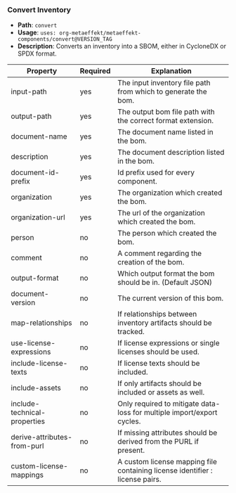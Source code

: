### Convert Inventory
- **Path**: `convert`
- **Usage**: `uses: org-metaeffekt/metaeffekt-components/convert@VERSION_TAG`
- **Description**: Converts an inventory into a SBOM, either in CycloneDX or SPDX format.

| Property                     | Required | Explanation                                                                  |
|------------------------------|----------|------------------------------------------------------------------------------|
| input-path                   | yes      | The input inventory file path from which to generate the bom.                |
| output-path                  | yes      | The output bom file path with the correct format extension.                  |
| document-name                | yes      | The document name listed in the bom.                                         |
| description                  | yes      | The document description listed in the bom.                                  |
| document-id-prefix           | yes      | Id prefix used for every component.                                          |
| organization                 | yes      | The organization which created the bom.                                      |
| organization-url             | yes      | The url of the organization which created the bom.                           |
| person                       | no       | The person which created the bom.                                            |
| comment                      | no       | A comment regarding the creation of the bom.                                 |
| output-format                | no       | Which output format the bom should be in. (Default JSON)                     |
| document-version             | no       | The current version of this bom.                                             |
| map-relationships            | no       | If relationships between inventory artifacts should be tracked.              |
| use-license-expressions      | no       | If license expressions or single licenses should be used.                    |
| include-license-texts        | no       | If license texts should be included.                                         |
| include-assets               | no       | If only artifacts should be included or assets as well.                      |
| include-technical-properties | no       | Only required to mitigate data-loss for multiple import/export cycles.       |
| derive-attributes-from-purl  | no       | If missing attributes should be derived from the PURL if present.            |
| custom-license-mappings      | no       | A custom license mapping file containing license identifier : license pairs. |